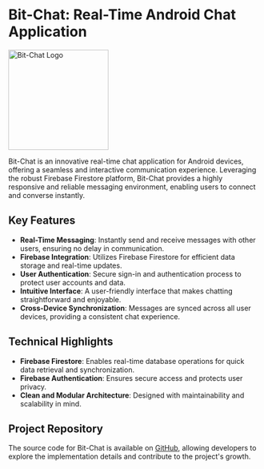 # Bit-Chat: Real-Time Android Chat Application

<img src="https://firebasestorage.googleapis.com/v0/b/perosnal-website-5831b.appspot.com/o/Projects%2FImages%2Fbit-chat.png?alt=media&token=df6e6c35-11a3-4b37-a250-b649cc6d1824" alt="Bit-Chat Logo" width="200"/>

Bit-Chat is an innovative real-time chat application for Android devices, offering a seamless and interactive communication experience. Leveraging the robust Firebase Firestore platform, Bit-Chat provides a highly responsive and reliable messaging environment, enabling users to connect and converse instantly.

## Key Features

- **Real-Time Messaging**: Instantly send and receive messages with other users, ensuring no delay in communication.
- **Firebase Integration**: Utilizes Firebase Firestore for efficient data storage and real-time updates.
- **User Authentication**: Secure sign-in and authentication process to protect user accounts and data.
- **Intuitive Interface**: A user-friendly interface that makes chatting straightforward and enjoyable.
- **Cross-Device Synchronization**: Messages are synced across all user devices, providing a consistent chat experience.

## Technical Highlights

- **Firebase Firestore**: Enables real-time database operations for quick data retrieval and synchronization.
- **Firebase Authentication**: Ensures secure access and protects user privacy.
- **Clean and Modular Architecture**: Designed with maintainability and scalability in mind.

## Project Repository

The source code for Bit-Chat is available on [GitHub](https://github.com/ajulkjose246/bit-chat), allowing developers to explore the implementation details and contribute to the project's growth.
